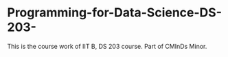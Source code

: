 # Programming-for-Data-Science-DS-203-
This is the course work of IIT B, DS 203 course. Part of CMInDs Minor.
